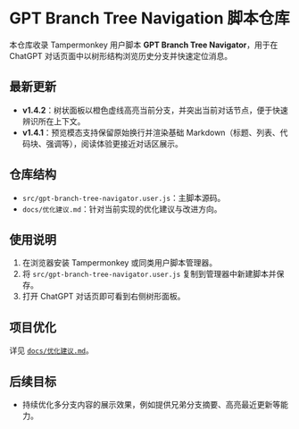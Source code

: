 # GPT Branch Tree Navigation 脚本仓库

本仓库收录 Tampermonkey 用户脚本 **GPT Branch Tree Navigator**，用于在 ChatGPT 对话页面中以树形结构浏览历史分支并快速定位消息。

## 最新更新
- **v1.4.2**：树状面板以橙色虚线高亮当前分支，并突出当前对话节点，便于快速辨识所在上下文。
- **v1.4.1**：预览模态支持保留原始换行并渲染基础 Markdown（标题、列表、代码块、强调等），阅读体验更接近对话区展示。

## 仓库结构
- `src/gpt-branch-tree-navigator.user.js`：主脚本源码。
- `docs/优化建议.md`：针对当前实现的优化建议与改进方向。

## 使用说明
1. 在浏览器安装 Tampermonkey 或同类用户脚本管理器。
2. 将 `src/gpt-branch-tree-navigator.user.js` 复制到管理器中新建脚本并保存。
3. 打开 ChatGPT 对话页即可看到右侧树形面板。

## 项目优化
详见 [`docs/优化建议.md`](docs/优化建议.md)。

## 后续目标
- 持续优化多分支内容的展示效果，例如提供兄弟分支摘要、高亮最近更新等能力。
